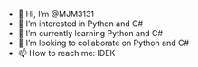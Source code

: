 - 👋 Hi, I’m @MJM3131
- 👀 I’m interested in Python and C#
- 🌱 I’m currently learning Python and C#
- 💞️ I’m looking to collaborate on Python and C#
- 📫 How to reach me: IDEK

<!---
MJM3131/MJM3131 is a ✨ special ✨ repository because its `README.md` (this file) appears on your GitHub profile.
You can click the Preview link to take a look at your changes.
--->
